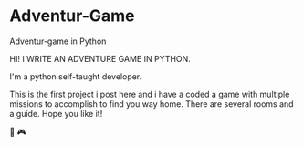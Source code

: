 # Adventur-Game
Adventur-game in Python

HI! I WRITE AN ADVENTURE GAME IN PYTHON.

I'm a python self-taught developer.

This is the first project i post here and i have a coded a game with multiple missions to accomplish to find you way home.
There are several rooms and a guide. Hope you like it!


👾 🎮
